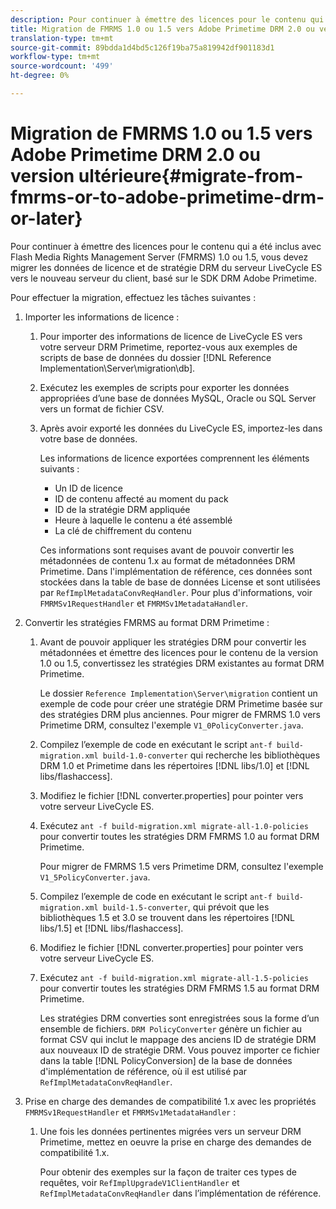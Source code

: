 ```yaml
---
description: Pour continuer à émettre des licences pour le contenu qui a été inclus avec Flash Media Rights Management Server (FMRMS) 1.0 ou 1.5, vous devez migrer les données de licence et de stratégie DRM du serveur LiveCycle ES vers le nouveau serveur du client, basé sur le SDK DRM Adobe Primetime.
title: Migration de FMRMS 1.0 ou 1.5 vers Adobe Primetime DRM 2.0 ou version ultérieure
translation-type: tm+mt
source-git-commit: 89bdda1d4bd5c126f19ba75a819942df901183d1
workflow-type: tm+mt
source-wordcount: '499'
ht-degree: 0%

---
```



# Migration de FMRMS 1.0 ou 1.5 vers Adobe Primetime DRM 2.0 ou version ultérieure{#migrate-from-fmrms-or-to-adobe-primetime-drm-or-later}

Pour continuer à émettre des licences pour le contenu qui a été inclus avec Flash Media Rights Management Server (FMRMS) 1.0 ou 1.5, vous devez migrer les données de licence et de stratégie DRM du serveur LiveCycle ES vers le nouveau serveur du client, basé sur le SDK DRM Adobe Primetime.

Pour effectuer la migration, effectuez les tâches suivantes :

1. Importer les informations de licence :

   1. Pour importer des informations de licence de LiveCycle ES vers votre serveur DRM Primetime, reportez-vous aux exemples de scripts de base de données du dossier [!DNL Reference Implementation\Server\migration\db].
   1. Exécutez les exemples de scripts pour exporter les données appropriées d’une base de données MySQL, Oracle ou SQL Server vers un format de fichier CSV.
   1. Après avoir exporté les données du LiveCycle ES, importez-les dans votre base de données.

      Les informations de licence exportées comprennent les éléments suivants :

      * Un ID de licence
      * ID de contenu affecté au moment du pack
      * ID de la stratégie DRM appliquée
      * Heure à laquelle le contenu a été assemblé
      * La clé de chiffrement du contenu

      Ces informations sont requises avant de pouvoir convertir les métadonnées de contenu 1.x au format de métadonnées DRM Primetime. Dans l&#39;implémentation de référence, ces données sont stockées dans la table de base de données License et sont utilisées par `RefImplMetadataConvReqHandler`. Pour plus d&#39;informations, voir `FMRMSv1RequestHandler` et `FMRMSv1MetadataHandler`.


1. Convertir les stratégies FMRMS au format DRM Primetime :

   1. Avant de pouvoir appliquer les stratégies DRM pour convertir les métadonnées et émettre des licences pour le contenu de la version 1.0 ou 1.5, convertissez les stratégies DRM existantes au format DRM Primetime.

      Le dossier `Reference Implementation\Server\migration` contient un exemple de code pour créer une stratégie DRM Primetime basée sur des stratégies DRM plus anciennes. Pour migrer de FMRMS 1.0 vers Primetime DRM, consultez l&#39;exemple `V1_0PolicyConverter.java`.
   1. Compilez l’exemple de code en exécutant le script `ant-f build-migration.xml build-1.0-converter` qui recherche les bibliothèques DRM 1.0 et Primetime dans les répertoires [!DNL libs/1.0] et [!DNL libs/flashaccess].

   1. Modifiez le fichier [!DNL converter.properties] pour pointer vers votre serveur LiveCycle ES.
   1. Exécutez `ant -f build-migration.xml migrate-all-1.0-policies` pour convertir toutes les stratégies DRM FMRMS 1.0 au format DRM Primetime.

      Pour migrer de FMRMS 1.5 vers Primetime DRM, consultez l&#39;exemple `V1_5PolicyConverter.java`.

   1. Compilez l’exemple de code en exécutant le script `ant-f build-migration.xml build-1.5-converter`, qui prévoit que les bibliothèques 1.5 et 3.0 se trouvent dans les répertoires [!DNL libs/1.5] et [!DNL libs/flashaccess].

   1. Modifiez le fichier [!DNL converter.properties] pour pointer vers votre serveur LiveCycle ES.
   1. Exécutez `ant -f build-migration.xml migrate-all-1.5-policies` pour convertir toutes les stratégies DRM FMRMS 1.5 au format DRM Primetime.

      Les stratégies DRM converties sont enregistrées sous la forme d’un ensemble de fichiers. `DRM PolicyConverter` génère un fichier au format CSV qui inclut le mappage des anciens ID de stratégie DRM aux nouveaux ID de stratégie DRM. Vous pouvez importer ce fichier dans la table [!DNL PolicyConversion] de la base de données d&#39;implémentation de référence, où il est utilisé par `RefImplMetadataConvReqHandler`.

1. Prise en charge des demandes de compatibilité 1.x avec les propriétés `FMRMSv1RequestHandler` et `FMRMSv1MetadataHandler` :

   1. Une fois les données pertinentes migrées vers un serveur DRM Primetime, mettez en oeuvre la prise en charge des demandes de compatibilité 1.x.

      Pour obtenir des exemples sur la façon de traiter ces types de requêtes, voir `RefImplUpgradeV1ClientHandler` et `RefImplMetadataConvReqHandler` dans l’implémentation de référence.

